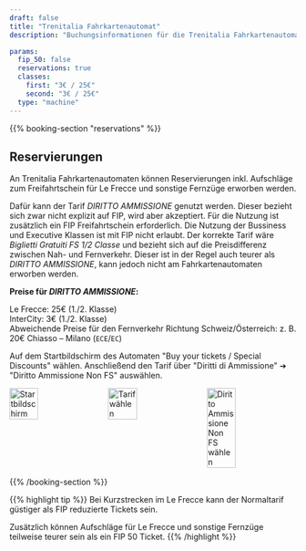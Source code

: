 ```yaml
---
draft: false
title: "Trenitalia Fahrkartenautomat"
description: "Buchungsinformationen für die Trenitalia Fahrkartenautomaten."

params:
  fip_50: false
  reservations: true
  classes:
    first: "3€ / 25€"
    second: "3€ / 25€"
  type: "machine"
---
```


{{% booking-section "reservations" %}}

## Reservierungen

An Trenitalia Fahrkartenautomaten können Reservierungen inkl. Aufschläge zum Freifahrtschein für Le Frecce und sonstige Fernzüge erworben werden.

Dafür kann der Tarif _DIRITTO AMMISSIONE_ genutzt werden. Dieser bezieht sich zwar nicht explizit auf FIP, wird aber akzeptiert. Für die Nutzung ist zusätzlich ein FIP Freifahrtschein erforderlich. Die Nutzung der Bussiness und Executive Klassen ist mit FIP nicht erlaubt. Der korrekte Tarif wäre _Biglietti Gratuiti FS 1/2 Classe_ und bezieht sich auf die Preisdifferenz zwischen Nah- und Fernverkehr. Dieser ist in der Regel auch teurer als _DIRITTO AMMISSIONE_, kann jedoch nicht am Fahrkartenautomaten erworben werden.

**Preise für _DIRITTO AMMISSIONE_:**

Le Frecce: 25€ (1./2. Klasse) \
InterCity: 3€ (1./2. Klasse) \
Abweichende Preise für den Fernverkehr Richtung Schweiz/Österreich: z. B. 20€ Chiasso – Milano (`ECE`/`EC`)

Auf dem Startbildschirm des Automaten "Buy your tickets / Special Discounts" wählen. Anschließend den Tarif über "Diritti di Ammissione" &#10132; "Diritto Ammissione Non FS" auswählen.

<!-- TODO: Replace with markdown image and find ways to customize width -->
<div style="display: flex; gap: 1rem; margin-bottom: 1rem;">
    <img src="/en/booking/fs-ticket-machine/machine_1.webp" alt="Startbildschirm" style="width: 32%;">
    <img src="/en/booking/fs-ticket-machine/machine_2.webp" alt="Tarif wählen" style="width: 32%;">
    <img src="/en/booking/fs-ticket-machine/machine_3.webp" alt="Diritto Ammissione Non FS wählen" style="width: 32%;">
</div>

{{% /booking-section %}}

{{% highlight tip %}}
Bei Kurzstrecken im Le Frecce kann der Normaltarif güstiger als FIP reduzierte Tickets sein.

Zusätzlich können Aufschläge für Le Frecce und sonstige Fernzüge teilweise teurer sein als ein FIP 50 Ticket.
{{% /highlight %}}
